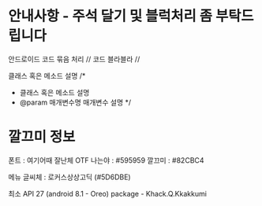 # 안내사항 - 주석 달기 및 블럭처리 좀 부탁드립니다

안드로이드 코드 묶음 처리
//<editor-fold desc="변수 선언">
  코드 블라블라
//</editor-fold>

클래스 혹은 메소드 설명
/*
 * 클래스 혹은 메소드 설명
 * @param 매개변수명 매개변수 설명
*/

# 깔끄미 정보
폰트 : 여기어때 잘난체 OTF
나는야 : #595959
깔끄미 : #82CBC4

메뉴 글씨체 : 로커스상상고딕 (#5D6DBE)

최소 API 27 (android 8.1 - Oreo)
package - Khack.Q.Kkakkumi
